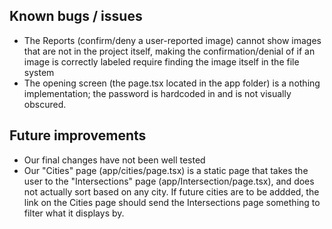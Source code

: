 ## Known bugs / issues
- The Reports (confirm/deny a user-reported image) cannot show images that are not in the project itself, making the confirmation/denial of if an image is correctly labeled require finding the image itself in the file system
- The opening screen (the page.tsx located in the app folder) is a nothing implementation; the password is hardcoded in and is not visually obscured.


## Future improvements
- Our final changes have not been well tested
- Our "Cities" page (app/cities/page.tsx) is a static page that takes the user to the "Intersections" page (app/Intersection/page.tsx), and does not actually sort based on any city. If future cities are to be addded, the link on the Cities page should send the Intersections page something to filter what it displays by.

